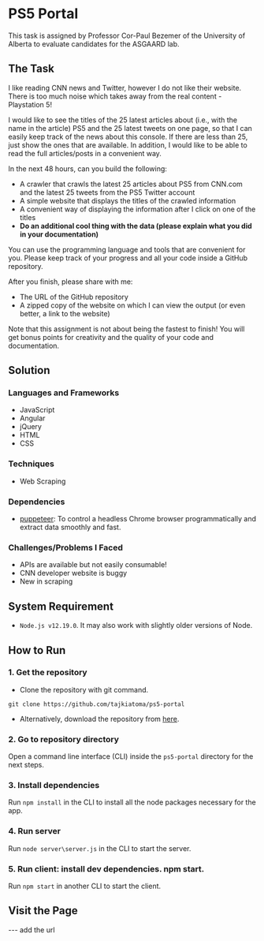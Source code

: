 # PS5 Portal
This task is assigned by Professor Cor-Paul Bezemer of the University of Alberta to evaluate candidates for the ASGAARD lab.

## The Task
I like reading CNN news and Twitter, however I do not like their website. There is too much noise which takes away from the real content - Playstation 5!

I would like to see the titles of the 25 latest articles about (i.e., with the name in the article) PS5 and the 25 latest tweets on one page, so that I can easily keep track of the news about this console. If there are less than 25, just show the ones that are available. In addition, I would like to be able to read the full articles/posts in a convenient way. 

In the next 48 hours, can you build the following:
* A crawler that crawls the latest 25 articles about PS5 from CNN.com and the latest 25 tweets from the PS5 Twitter account
* A simple website that displays the titles of the crawled information
* A convenient way of displaying the information after I click on one of the titles
* **Do an additional cool thing with the data (please explain what you did in your documentation)**

You can use the programming language and tools that are convenient for you. Please keep track of your progress and all your code inside a GitHub repository.

After you finish, please share with me:
* The URL of the GitHub repository
* A zipped copy of the website on which I can view the output (or even better, a link to the website)

Note that this assignment is not about being the fastest to finish! You will get bonus points for creativity and the quality of your code and documentation.

## Solution

### Languages and Frameworks
* JavaScript
* Angular
* jQuery
* HTML
* CSS

### ‎Techniques
* Web Scraping

### Dependencies
* [puppeteer](https://github.com/puppeteer/puppeteer): To control a headless Chrome browser programmatically and extract data smoothly and fast.

### Challenges/Problems I Faced
* APIs are available but not easily consumable!
* CNN developer website is buggy
* New in scraping

## System Requirement
* `Node.js v12.19.0`. It may also work with slightly older versions of Node.

## How to Run
### 1. Get the repository
* Clone the repository with git command. 
```
git clone https://github.com/tajkiatoma/ps5-portal
```
* Alternatively, download the repository from [here](https://github.com/tajkiatoma/ps5-portal/archive/master.zip).

### 2. Go to repository directory
Open a command line interface (CLI) inside the `ps5-portal` directory for the next steps.

### 3. Install dependencies
Run `npm install` in the CLI to install all the node packages necessary for the app.

### 4. Run server 
Run `node server\server.js` in the CLI to start the server.

### 5. Run client: install dev dependencies. npm start.
Run `npm start` in another CLI to start the client.

## Visit the Page
--- add the url